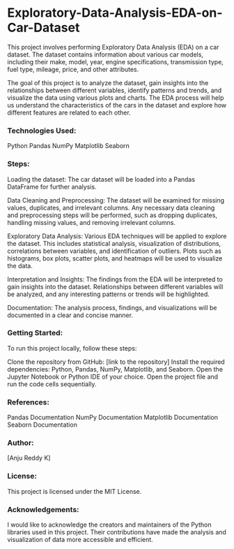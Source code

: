 # Exploratory-Data-Analysis-EDA-on-Car-Dataset
This project involves performing Exploratory Data Analysis (EDA) on a car dataset. The dataset contains information about various car models, including their make, model, year, engine specifications, transmission type, fuel type, mileage, price, and other attributes.

The goal of this project is to analyze the dataset, gain insights into the relationships between different variables, identify patterns and trends, and visualize the data using various plots and charts. The EDA process will help us understand the characteristics of the cars in the dataset and explore how different features are related to each other.

### Technologies Used:
Python
Pandas
NumPy
Matplotlib
Seaborn

### Steps:
Loading the dataset: The car dataset will be loaded into a Pandas DataFrame for further analysis.

Data Cleaning and Preprocessing: The dataset will be examined for missing values, duplicates, and irrelevant columns. Any necessary data cleaning and preprocessing steps will be performed, such as dropping duplicates, handling missing values, and removing irrelevant columns.

Exploratory Data Analysis: Various EDA techniques will be applied to explore the dataset. This includes statistical analysis, visualization of distributions, correlations between variables, and identification of outliers. Plots such as histograms, box plots, scatter plots, and heatmaps will be used to visualize the data.

Interpretation and Insights: The findings from the EDA will be interpreted to gain insights into the dataset. Relationships between different variables will be analyzed, and any interesting patterns or trends will be highlighted.

Documentation: The analysis process, findings, and visualizations will be documented in a clear and concise manner.

### Getting Started:
To run this project locally, follow these steps:

Clone the repository from GitHub: [link to the repository]
Install the required dependencies: Python, Pandas, NumPy, Matplotlib, and Seaborn.
Open the Jupyter Notebook or Python IDE of your choice.
Open the project file and run the code cells sequentially.

### References:
Pandas Documentation
NumPy Documentation
Matplotlib Documentation
Seaborn Documentation

### Author:
[Anju Reddy K]

### License:
This project is licensed under the MIT License.

### Acknowledgements:
I would like to acknowledge the creators and maintainers of the Python libraries used in this project. Their contributions have made the analysis and visualization of data more accessible and efficient.
